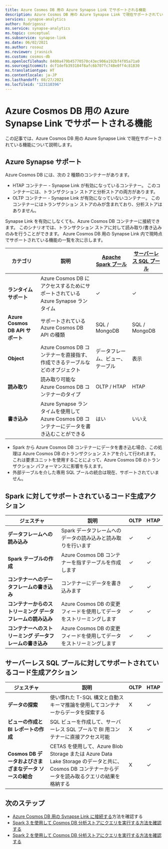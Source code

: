 ```yaml
---
title: Azure Cosmos DB 用の Azure Synapse Link でサポートされる機能
description: Azure Cosmos DB 用の Azure Synapse Link で現在サポートされているアクションの一覧を把握する
services: synapse-analytics
author: Rodrigossz
ms.service: synapse-analytics
ms.topic: conceptual
ms.subservice: synapse-link
ms.date: 06/02/2021
ms.author: rosouz
ms.reviewer: jrasnick
ms.custom: cosmos-db
ms.openlocfilehash: 8400a479b45770570c43ec906a192bf4f05a71a0
ms.sourcegitcommit: dcf1defb393104f8afc6b707fc748e0ff4c81830
ms.translationtype: HT
ms.contentlocale: ja-JP
ms.lasthandoff: 08/27/2021
ms.locfileid: "123110396"
---
```

# <a name="azure-synapse-link-for-azure-cosmos-db-supported-features"></a>Azure Cosmos DB 用の Azure Synapse Link でサポートされる機能

この記事では、Azure Cosmos DB 用の Azure Synapse Link で現在サポートされている機能について説明します。

## <a name="azure-synapse-support"></a>Azure Synapse サポート

Azure Cosmos DB には、次の 2 種類のコンテナーがあります。
* HTAP コンテナー - Synapse Link が有効になっているコンテナー。 このコンテナーには、トランザクション ストアと分析ストアの両方があります。 
* OLTP コンテナー - Synapse Link が有効になっていないコンテナー。 このコンテナーにはトランザクション ストアのみが含まれており、分析ストアはありません。

Synapse Link を有効にしなくても、Azure Cosmos DB コンテナーに接続できます。 このシナリオでは、トランザクション ストアに対して読み取り/書き込みのみを行うことができます。 Azure Cosmos DB 用の Synapse Link 内で現時点でサポートされている機能の一覧を次に示します。 

| カテゴリ              | 説明 |[Apache Spark プール](../sql/on-demand-workspace-overview.md) | [サーバーレス SQL プール](../sql/on-demand-workspace-overview.md) |
| -------------------- | ----------------------------------------------------------- |----------------------------------------------------------- | ----------------------------------------------------------- |
| **ランタイム サポート** |Azure Cosmos DB にアクセスするためにサポートされている Azure Synapse ランタイム| ✓ | ✓ |
| **Azure Cosmos DB API サポート** | サポートされている Azure Cosmos DB API の種類 | SQL / MongoDB | SQL / MongoDB |
| **Object**  |Azure Cosmos DB コンテナーを直接指す、作成できるテーブルなどのオブジェクト| データフレーム、ビュー、テーブル | 表示 |
| **読み取り**    | 読み取り可能な Azure Cosmos DB コンテナーのタイプ | OLTP / HTAP | HTAP  |
| **書き込み**   | Azure Synapse ランタイムを使用して Azure Cosmos DB コンテナーにデータを書き込むことができる | はい | いいえ |

* Spark から Azure Cosmos DB コンテナーにデータを書き込む場合、この処理は Azure Cosmos DB のトランザクション ストアを介して行われます。 これは要求ユニットを使用することによって、Azure Cosmos DB のトランザクション パフォーマンスに影響を与えます。
* 外部テーブルを介した専用 SQL プールの統合は現在、サポートされていません。
 
## <a name="supported-code-generated-actions-for-spark"></a>Spark に対してサポートされているコード生成アクション

| ジェスチャ              | 説明 |OLTP |HTAP  |
| -------------------- | ----------------------------------------------------------- |----------------------------------------------------------- |----------------------------------------------------------- |
| **データフレームへの読み込み** |Spark データフレームへのデータの読み込みと読み取りを行います |✓| ✓ |
| **Spark テーブルの作成** |Azure Cosmos DB コンテナーを指すテーブルを作成します|✓| ✓ |
| **コンテナーへのデータフレームの書き込み** |コンテナーにデータを書き込みます|✓| ✓ |
| **コンテナーからのストリーミング データフレームの読み込み** |Azure Cosmos DB の変更フィードを使用してデータをストリーミングします|✓| ✓ |
| **コンテナーへのストリーミング データフレームの書き込み** |Azure Cosmos DB の変更フィードを使用してデータをストリーミングします|✓| ✓ |

## <a name="supported-code-generated-actions-for-serverless-sql-pool"></a>サーバーレス SQL プールに対してサポートされているコード生成アクション

| ジェスチャ              | 説明 |OLTP |HTAP |
| -------------------- | ----------------------------------------------------------- |----------------------------------------------------------- |----------------------------------------------------------- |
| **データの探索** |使い慣れた T-SQL 構文と自動スキーマ推論を使用してコンテナーからデータを探索する|X| ✓ |
| **ビューの作成と BI レポートの作成** |SQL ビューを作成して、サーバーレス SQL プールで BI 用コンテナーに直接アクセス可能 |X| ✓ |
| **Cosmos DB データおよびさまざまなデータ ソースの結合** | CETAS を使用して、Azure Blob Storage または Azure Data Lake Storage のデータと共に、Cosmos DB コンテナーからデータを読み取るクエリの結果を格納する |X| ✓ |

## <a name="next-steps"></a>次のステップ

* [Azure Cosmos DB 用の Synapse Link に接続する](../quickstart-connect-synapse-link-cosmos-db.md)方法を確認する
* [Spark 3 を使用して Cosmos DB 分析ストアにクエリを実行する方法を確認する](how-to-query-analytical-store-spark-3.md)
* [Spark 2 を使用して Cosmos DB 分析ストアにクエリを実行する方法を確認する](how-to-query-analytical-store-spark.md)
